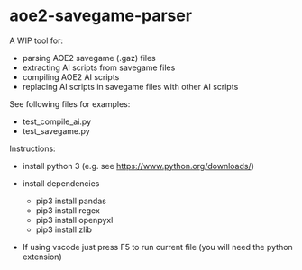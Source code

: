 aoe2-savegame-parser
======

A WIP tool for:
- parsing AOE2 savegame (.gaz) files
- extracting AI scripts from savegame files
- compiling AOE2 AI scripts
- replacing AI scripts in savegame files with other AI scripts

See following files for examples:
- test_compile_ai.py
- test_savegame.py

Instructions:

- install python 3 
  (e.g. see https://www.python.org/downloads/)

- install dependencies
  -  pip3 install pandas
  -  pip3 install regex
  -  pip3 install openpyxl
  -  pip3 install zlib

- If using vscode just press F5 to run current file
  (you will need the python extension)

